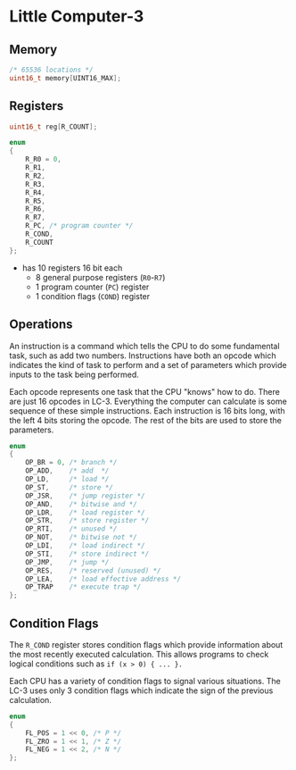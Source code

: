 # Little Computer-3

## Memory

```cpp
/* 65536 locations */
uint16_t memory[UINT16_MAX];
```

## Registers

```cpp
uint16_t reg[R_COUNT];
```

```cpp
enum
{
    R_R0 = 0,
    R_R1,
    R_R2,
    R_R3,
    R_R4,
    R_R5,
    R_R6,
    R_R7,
    R_PC, /* program counter */
    R_COND,
    R_COUNT
};
```

- has 10 registers 16 bit each
  - 8 general purpose registers (`R0`-`R7`)
  - 1 program counter (`PC`) register
  - 1 condition flags (`COND`) register

## Operations

An instruction is a command which tells the CPU to do some fundamental task, such as add two numbers. Instructions have both an opcode which indicates the kind of task to perform and a set of parameters which provide inputs to the task being performed.

Each opcode represents one task that the CPU "knows" how to do. There are just 16 opcodes in LC-3. Everything the computer can calculate is some sequence of these simple instructions. Each instruction is 16 bits long, with the left 4 bits storing the opcode. The rest of the bits are used to store the parameters.

```cpp
enum
{
    OP_BR = 0, /* branch */
    OP_ADD,    /* add  */
    OP_LD,     /* load */
    OP_ST,     /* store */
    OP_JSR,    /* jump register */
    OP_AND,    /* bitwise and */
    OP_LDR,    /* load register */
    OP_STR,    /* store register */
    OP_RTI,    /* unused */
    OP_NOT,    /* bitwise not */
    OP_LDI,    /* load indirect */
    OP_STI,    /* store indirect */
    OP_JMP,    /* jump */
    OP_RES,    /* reserved (unused) */
    OP_LEA,    /* load effective address */
    OP_TRAP    /* execute trap */
};
```

## Condition Flags

The `R_COND` register stores condition flags which provide information about the most recently executed calculation. This allows programs to check logical conditions such as `if (x > 0) { ... }.`

Each CPU has a variety of condition flags to signal various situations. The LC-3 uses only 3 condition flags which indicate the sign of the previous calculation.

```cpp
enum
{
    FL_POS = 1 << 0, /* P */
    FL_ZRO = 1 << 1, /* Z */
    FL_NEG = 1 << 2, /* N */
};
```
